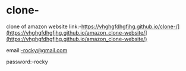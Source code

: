 # clone-
clone of amazon website link:-https://vhghgfdhgfjhg.github.io/clone-/](https://vhghgfdhgfjhg.github.io/amazon_clone-website/](https://vhghgfdhgfjhg.github.io/amazon_clone-website/)

email:-rocky@gmail.com

password:-rocky
